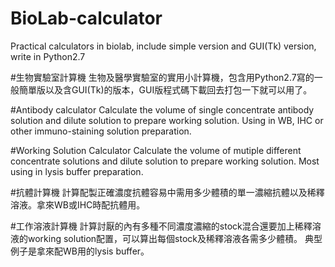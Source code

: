 # BioLab-calculator
Practical calculators in biolab, include simple version and GUI(Tk) version, write in Python2.7

#生物實驗室計算機
生物及醫學實驗室的實用小計算機，包含用Python2.7寫的一般簡單版以及含GUI(Tk)的版本，GUI版程式碼下載回去打包一下就可以用了。


#Antibody calculator
Calculate the volume of single concentrate antibody solution and dilute solution to prepare working solution.
Using in WB, IHC or other immuno-staining solution preparation.

#Working Solution Calculator
Calculate the volume of mutiple different concentrate solutions and dilute solution to prepare working solution.
Most using in lysis buffer preparation.

#抗體計算機
計算配製正確濃度抗體容易中需用多少體積的單一濃縮抗體以及稀釋溶液。拿來WB或IHC時配抗體用。

#工作溶液計算機
計算討厭的內有多種不同濃度濃縮的stock混合還要加上稀釋溶液的working solution配置，可以算出每個stock及稀釋溶液各需多少體積。
典型例子是拿來配WB用的lysis buffer。
